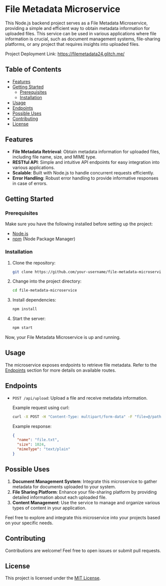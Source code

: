 # File Metadata Microservice

This Node.js backend project serves as a File Metadata Microservice, providing a simple and efficient way to obtain metadata information for uploaded files. This service can be used in various applications where file information is crucial, such as document management systems, file-sharing platforms, or any project that requires insights into uploaded files.

Project Deployment Link: https://filemetadata24.glitch.me/

## Table of Contents
- [Features](#features)
- [Getting Started](#getting-started)
  - [Prerequisites](#prerequisites)
  - [Installation](#installation)
- [Usage](#usage)
- [Endpoints](#endpoints)
- [Possible Uses](#possible-uses)
- [Contributing](#contributing)
- [License](#license)

## Features

- **File Metadata Retrieval**: Obtain metadata information for uploaded files, including file name, size, and MIME type.
- **RESTful API**: Simple and intuitive API endpoints for easy integration into various applications.
- **Scalable**: Built with Node.js to handle concurrent requests efficiently.
- **Error Handling**: Robust error handling to provide informative responses in case of errors.

## Getting Started

### Prerequisites

Make sure you have the following installed before setting up the project:

- [Node.js](https://nodejs.org/)
- [npm](https://www.npmjs.com/) (Node Package Manager)

### Installation

1. Clone the repository:
   ```bash
   git clone https://github.com/your-username/file-metadata-microservice.git
   ```

2. Change into the project directory:
   ```bash
   cd file-metadata-microservice
   ```

3. Install dependencies:
   ```bash
   npm install
   ```

4. Start the server:
   ```bash
   npm start
   ```

Now, your File Metadata Microservice is up and running.

## Usage

The microservice exposes endpoints to retrieve file metadata. Refer to the [Endpoints](#endpoints) section for more details on available routes.

## Endpoints

- `POST /api/upload`: Upload a file and receive metadata information.

  Example request using curl:
  ```bash
  curl -X POST -H "Content-Type: multipart/form-data" -F "file=@/path/to/your/file.txt" http://localhost:3000/api/upload
  ```

  Example response:
  ```json
  {
    "name": "file.txt",
    "size": 1024,
    "mimeType": "text/plain"
  }
  ```

## Possible Uses

1. **Document Management System**: Integrate this microservice to gather metadata for documents uploaded to your system.
2. **File Sharing Platform**: Enhance your file-sharing platform by providing detailed information about each uploaded file.
3. **Content Management**: Use the service to manage and organize various types of content in your application.

Feel free to explore and integrate this microservice into your projects based on your specific needs.

## Contributing

Contributions are welcome! Feel free to open issues or submit pull requests.

## License

This project is licensed under the [MIT License](LICENSE).
